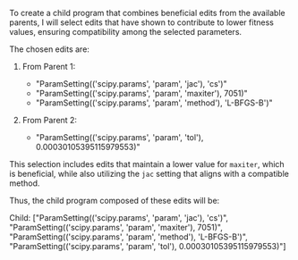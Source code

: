 To create a child program that combines beneficial edits from the available parents, I will select edits that have shown to contribute to lower fitness values, ensuring compatibility among the selected parameters. 

The chosen edits are:

1. From Parent 1: 
   - "ParamSetting(('scipy.params', 'param', 'jac'), 'cs')"
   - "ParamSetting(('scipy.params', 'param', 'maxiter'), 7051)"
   - "ParamSetting(('scipy.params', 'param', 'method'), 'L-BFGS-B')"
   
2. From Parent 2: 
   - "ParamSetting(('scipy.params', 'param', 'tol'), 0.00030105395115979553)"
   
This selection includes edits that maintain a lower value for `maxiter`, which is beneficial, while also utilizing the `jac` setting that aligns with a compatible method. 

Thus, the child program composed of these edits will be:

Child: ["ParamSetting(('scipy.params', 'param', 'jac'), 'cs')", "ParamSetting(('scipy.params', 'param', 'maxiter'), 7051)", "ParamSetting(('scipy.params', 'param', 'method'), 'L-BFGS-B')", "ParamSetting(('scipy.params', 'param', 'tol'), 0.00030105395115979553)"]